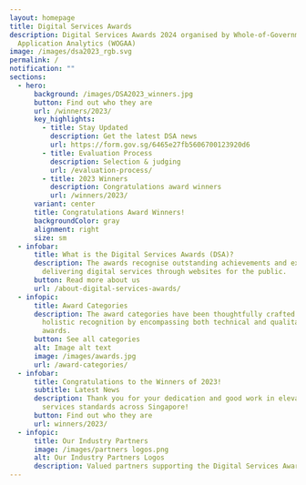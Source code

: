 ```yaml
---
layout: homepage
title: Digital Services Awards
description: Digital Services Awards 2024 organised by Whole-of-Government
  Application Analytics (WOGAA)
image: /images/dsa2023_rgb.svg
permalink: /
notification: ""
sections:
  - hero:
      background: /images/DSA2023_winners.jpg
      button: Find out who they are
      url: /winners/2023/
      key_highlights:
        - title: Stay Updated
          description: Get the latest DSA news
          url: https://form.gov.sg/6465e27fb5606700123920d6
        - title: Evaluation Process
          description: Selection & judging
          url: /evaluation-process/
        - title: 2023 Winners
          description: Congratulations award winners
          url: /winners/2023/
      variant: center
      title: Congratulations Award Winners!
      backgroundColor: gray
      alignment: right
      size: sm
  - infobar:
      title: What is the Digital Services Awards (DSA)?
      description: The awards recognise outstanding achievements and excellence in
        delivering digital services through websites for the public.
      button: Read more about us
      url: /about-digital-services-awards/
  - infopic:
      title: Award Categories
      description: The award categories have been thoughtfully crafted to provide
        holistic recognition by encompassing both technical and qualitative
        awards.
      button: See all categories
      alt: Image alt text
      image: /images/awards.jpg
      url: /award-categories/
  - infobar:
      title: Congratulations to the Winners of 2023!
      subtitle: Latest News
      description: Thank you for your dedication and good work in elevating digital
        services standards across Singapore!
      button: Find out who they are
      url: winners/2023/
  - infopic:
      title: Our Industry Partners
      image: /images/partners logos.png
      alt: Our Industry Partners Logos
      description: Valued partners supporting the Digital Services Awards.
---
```

